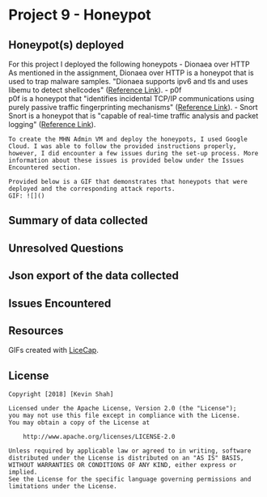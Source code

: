 # Project 9 - Honeypot

## Honeypot(s) deployed

For this project I deployed the following honeypots
	- Dionaea over HTTP  
		As mentioned in the assignment, Dionaea over HTTP is a honeypot that is used to trap malware samples. "Dionaea supports ipv6 and tls and uses libemu to detect shellcodes" ([Reference Link](https://github.com/threatstream/mhn/wiki/Dionaea-Sensor)).
	- p0f  
		p0f is a honeypot that "identifies incidental TCP/IP communications using purely passive traffic fingerprinting mechanisms" ([Reference Link](https://github.com/threatstream/mhn/wiki/p0f-Sensor)).
	- Snort  
		Snort is a honeypot that is "capable of real-time traffic analysis and packet logging" ([Reference Link](https://github.com/threatstream/mhn/wiki/Snort-Sensor)).  
	
	To create the MHN Admin VM and deploy the honeypots, I used Google Cloud. I was able to follow the provided instructions properly, however, I did encounter a few issues during the set-up process. More information about these issues is provided below under the Issues Encountered section.
	
	Provided below is a GIF that demonstrates that honeypots that were deployed and the corresponding attack reports.  
	GIF: ![]() 

## Summary of data collected

## Unresolved Questions

## Json export of the data collected

## Issues Encountered

## Resources

GIFs created with [LiceCap](http://www.cockos.com/licecap/).

## License

    Copyright [2018] [Kevin Shah]

    Licensed under the Apache License, Version 2.0 (the "License");
    you may not use this file except in compliance with the License.
    You may obtain a copy of the License at

        http://www.apache.org/licenses/LICENSE-2.0

    Unless required by applicable law or agreed to in writing, software
    distributed under the License is distributed on an "AS IS" BASIS,
    WITHOUT WARRANTIES OR CONDITIONS OF ANY KIND, either express or implied.
    See the License for the specific language governing permissions and
    limitations under the License.